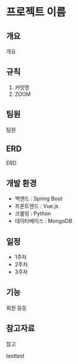 # 프로젝트 이름

## 개요

개요

## 규칙
1. 커밋명
2. ZOOM 


## 팀원

팀원



## ERD

ERD

## 개발 환경

- 백엔드 : Spring Boot
-  프론트엔드 : Vue.js
- 크롤링 : Python
- 데이터베이스 : MongoDB

## 일정
* 1주차
* 2주차
* 3주차


## 기능

회원
등등

## 참고자료

참고



testtest